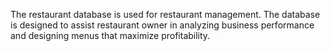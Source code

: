 The restaurant database is used for restaurant management. The database is designed to assist restaurant owner in analyzing business performance and designing menus that maximize profitability.
